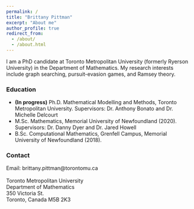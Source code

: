 ```yaml
---
permalink: /
title: "Brittany Pittman"
excerpt: "About me"
author_profile: true
redirect_from: 
  - /about/
  - /about.html
---
```

<p> I am a PhD candidate at Toronto Metropolitan University (formerly Ryerson University) in the Department of Mathematics. My research interests include graph searching, pursuit-evasion games, and Ramsey theory. </p>

<p> <h3> Education </h3>
<ul>
  <li> <b>(In progress)</b> Ph.D. Mathematical Modelling and Methods, Toronto Metropolitan University. Supervisors: Dr. Anthony Bonato and Dr. Michelle Delcourt </li>
  <li>  M.Sc. Mathematics, Memorial University of Newfoundland (2020). Supervisors: Dr. Danny Dyer and Dr. Jared Howell </li>
  <li>  B.Sc. Computational Mathematics, Grenfell Campus, Memorial University of Newfoundland (2018). </li>
  </ul>
</p>

<p> 
<h3> Contact </h3>  
Email: brittany.pittman@torontomu.ca <br>
<br>
Toronto Metropolitan University <br>
Department of Mathematics<br>
350 Victoria St.<br>
Toronto, Canada M5B 2K3<br>
</p>



